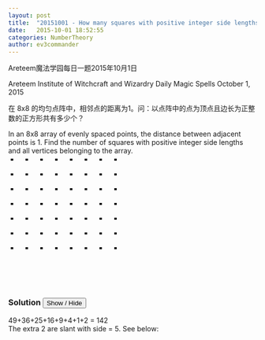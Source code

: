 ```yaml
---
layout: post
title:  "20151001 - How many squares with positive integer side lengths"
date:   2015-10-01 18:52:55
categories: NumberTheory
author: ev3commander
---
```

Areteem魔法学园每日一题2015年10月1日

Areteem Institute of Witchcraft and Wizardry
Daily Magic Spells October 1, 2015

在 8x8 的均匀点阵中，相邻点的距离为1。问：以点阵中的点为顶点且边长为正整数的正方形共有多少个？


In an 8x8 array of evenly spaced points, the distance between adjacent points is 1. Find the number of squares with positive integer side lengths and all vertices belonging to the array.
<br>
<svg width="250" height="250"> 
  <g fill="none" stroke="black" stroke-width="4">
    <path stroke-dasharray="5,25" d="M5 10 l215 0"></path>
    <path stroke-dasharray="5,25" d="M5 40 l215 0"></path>
    <path stroke-dasharray="5,25" d="M5 70 l215 0"></path>
    <path stroke-dasharray="5,25" d="M5 100 l215 0"></path>
    <path stroke-dasharray="5,25" d="M5 130 l215 0"></path>
    <path stroke-dasharray="5,25" d="M5 160 l215 0"></path>
    <path stroke-dasharray="5,25" d="M5 190 l215 0"></path>      
    <path stroke-dasharray="5,25" d="M5 220 l215 0"></path>          
  </g>
</svg>


### Solution <button>Show / Hide</button>

<solution>

49+36+25+16+9+4+1+2 = 142
<br>
The extra 2 are slant with side = 5. See below:
<br>
<script>var svg = document.createElementNS('http://www.w3.org/2000/svg', 'svg');
svg.setAttribute('width', 450)
svg.setAttribute('height', 450)
svg.style.background = "PaleGreen";
document.getElementsByTagName("solution")[0].appendChild(svg);
var g = document.createElementNS('http://www.w3.org/2000/svg', 'g');
g.setAttribute('transform', 'translate(50,50)');
svg.appendChild(g);

var output = document.createElement('h1');
output.style.fontSize = "24px";
output.style.margin = '0.5em';
document.getElementsByTagName("solution")[0].appendChild(output);

function point(x, y) {
  var c = document.createElementNS('http://www.w3.org/2000/svg', 'circle');
  c.setAttribute('cx', x * 50);
  c.setAttribute('cy', y * 50);
  c.setAttribute('r', 8)
  g.appendChild(c);
}

var count = 1;
var delay = 0;

function polygon(pArray, color) {
  var p = document.createElementNS('http://www.w3.org/2000/svg', 'polygon');
  var points = '';
  for (var i = 0; i < pArray.length; i++) {
    points += pArray[i][0] * 50 + ', ' + pArray[i][1] * 50 + ' ';
  }
  p.setAttribute('points', points);
  p.setAttribute('fill', 'none');
  p.setAttribute('stroke', 'red')
  p.setAttribute('stroke-width', 4);
  delay += 200;
  setTimeout(function() {
    g.appendChild(p);
    output.innerHTML = count++;
    setTimeout(function() {
      p.setAttribute('stroke', 'blue');
      p.setAttribute('stroke-width', 1);
    }, 200)
  }, delay);
}

for (var i = 0; i < 8; i++) {
  for (var j = 0; j < 8; j++) {
    point(i, j);
  }
}

var p0, p1, p2, p3;
for (var k = 1; k < 8; k++) {
  for (var i = 0; i < 8 - k; i++) {
    for (var j = 0; j < 8 - k; j++) {
      p0 = [i, j];
      p1 = [i + k, j];
      p2 = [i + k, j + k];
      p3 = [i, j + k];
      polygon([p0, p1, p2, p3]);
    }
  }
}

p0 = [3, 0];
p1 = [7, 3];
p2 = [4, 7];
p3 = [0, 4];
polygon([p0, p1, p2, p3]);

p0 = [0, 3];
p1 = [3, 7];
p2 = [7, 4];
p3 = [4, 0];
polygon([p0, p1, p2, p3]);</script>
</solution>
